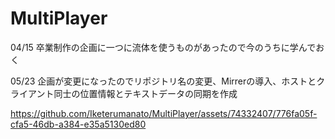 # MultiPlayer

04/15
卒業制作の企画に一つに流体を使うものがあったので今のうちに学んでおく

05/23
企画が変更になったのでリポジトリ名の変更、Mirrerの導入、ホストとクライアント同士の位置情報とテキストデータの同期を作成



https://github.com/Iketerumanato/MultiPlayer/assets/74332407/776fa05f-cfa5-46db-a384-e35a5130ed80

